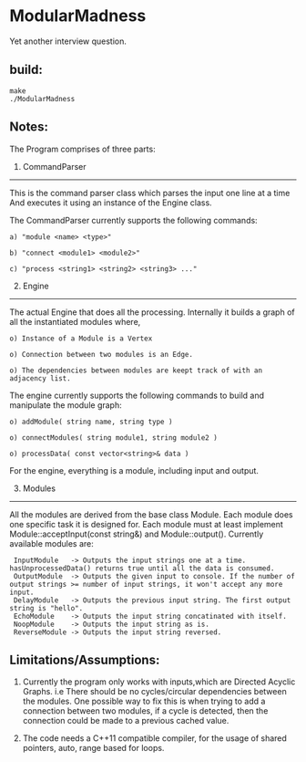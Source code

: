 ModularMadness
==============

Yet another interview question.


build:
------
    make
    ./ModularMadness

Notes:
------

The Program comprises of three parts:

  1) CommandParser
  -------------------
  
  This is the command parser class which parses the input one line at a time
  And executes it using an instance of the Engine class.

  The CommandParser currently supports the following commands:

    a) "module <name> <type>"

    b) "connect <module1> <module2>"

    c) "process <string1> <string2> <string3> ..."

  2) Engine
  ----------
  
  The actual Engine that does all the processing.
  Internally it builds a graph of all the instantiated modules where,

    o) Instance of a Module is a Vertex

    o) Connection between two modules is an Edge.

    o) The dependencies between modules are keept track of with an adjacency list.


  The engine currently supports the following commands to build and manipulate the module graph:

    o) addModule( string name, string type )

    o) connectModules( string module1, string module2 )

    o) processData( const vector<string>& data )


  For the engine, everything is a module, including input and output.

 3) Modules
 ----------
  
  All the modules are derived from the base class Module.
  Each module does one specific task it is designed for.
  Each module must at least implement Module::acceptInput(const string&) and Module::output().
  Currently available modules are:

     InputModule   -> Outputs the input strings one at a time. hasUnprocessedData() returns true until all the data is consumed.
     OutputModule  -> Outputs the given input to console. If the number of output strings >= number of input strings, it won't accept any more input.
     DelayModule   -> Outputs the previous input string. The first output string is "hello".
     EchoModule    -> Outputs the input string concatinated with itself.
     NoopModule    -> Outputs the input string as is.
     ReverseModule -> Outputs the input string reversed.

Limitations/Assumptions:
------------------------

  1) Currently the program only works with inputs,which are Directed Acyclic Graphs. 
   i.e There should be no cycles/circular dependencies between the modules.
   One possible way to fix this is when trying to add a connection between two modules,
   if a cycle is detected, then the connection could be made to a previous cached value.
   
  2) The code needs a C++11 compatible compiler, for the usage of shared pointers, auto, range based for loops.
